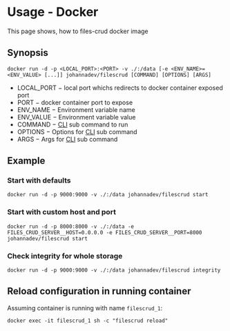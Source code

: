 # Usage - Docker

This page shows, how to files-crud docker image

## Synopsis
`docker run -d -p <LOCAL_PORT>:<PORT> -v ./:/data [-e <ENV_NAME>=<ENV_VALUE> [...]] johannadev/filescrud [COMMAND] [OPTIONS] [ARGS]`

* LOCAL_PORT &minus; local port whichs redirects to docker container exposed port
* PORT &minus; docker container port to expose
* ENV_NAME &minus; Environment variable name
* ENV_VALUE &minus; Environment variable value
* COMMAND &minus; [CLI](/usage/cli) sub command to run
* OPTIONS &minus; Options for [CLI](/usage/cli) sub command
* ARGS &minus; Args for [CLI](/usage/cli) sub command

## Example

### Start with defaults
`docker run -d -p 9000:9000 -v ./:/data johannadev/filescrud start`

### Start with custom host and port
`docker run -d -p 8000:8000 -v ./:/data -e FILES_CRUD_SERVER__HOST=0.0.0.0 -e FILES_CRUD_SERVER__PORT=8000 johannadev/filescrud start`

### Check integrity for whole storage
`docker run -d -p 9000:9000 -v ./:/data johannadev/filescrud integrity`

## Reload configuration in running container
Assuming container is running with name `filescrud_1`:

`docker exec -it filescrud_1 sh -c "filescrud reload"`
